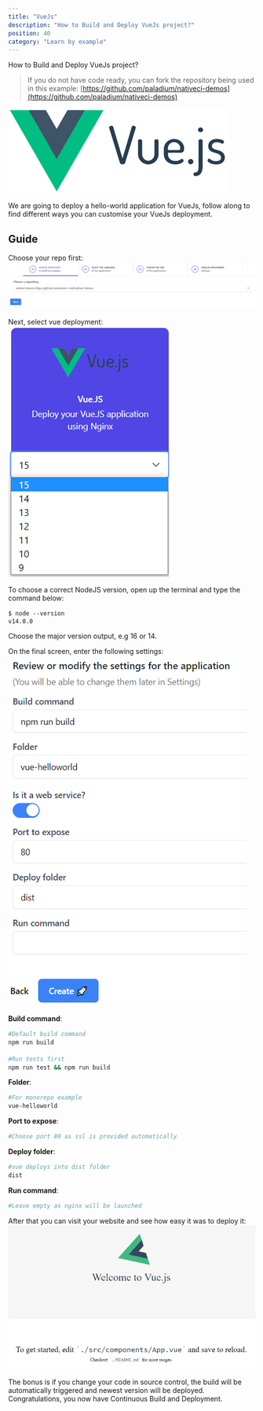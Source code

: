 ```yaml
---
title: "VueJs"
description: "How to Build and Deploy VueJs project?"
position: 40
category: "Learn by example"
---
```


<description>
How to Build and Deploy VueJs project?
</description>

> If you do not have code ready, you can fork the repository being used in this example: [https://github.com/paladium/nativeci-demos](https://github.com/paladium/nativeci-demos)

![VueJs](/images/languages/vuejs.png)

We are going to deploy a hello-world application for VueJs, follow along to find different ways you can customise your VueJs deployment.
## Guide
Choose your repo first:
![Choose repo](/images/intro/choose-repo.png)

Next, select vue deployment:
![vue select](/images/examples/vue-choose.png)

To choose a correct NodeJS version, open up the terminal and type the command below:
```
$ node --version
v14.0.0
```

Choose the major version output, e.g 16 or 14.

On the final screen, enter the following settings:
![vue settings](/images/examples/vue-settings.png)

**Build command**:
```bash
#Default build command
npm run build

#Run tests first
npm run test && npm run build
```

**Folder**:
```bash
#For monorepo example
vue-helloworld
```

**Port to expose**:
```bash
#Choose port 80 as ssl is provided automatically
```

**Deploy folder**:
```bash
#vue deploys into dist folder
dist
```

**Run command**:
```bash
#Leave empty as nginx will be launched

```

After that you can visit your website and see how easy it was to deploy it:
![Deployed](/images/examples/vue-deployed.png)

The bonus is if you change your code in source control, the build will be automatically triggered and newest version will be deployed. Congratulations, you now have Continuous Build and Deployment.